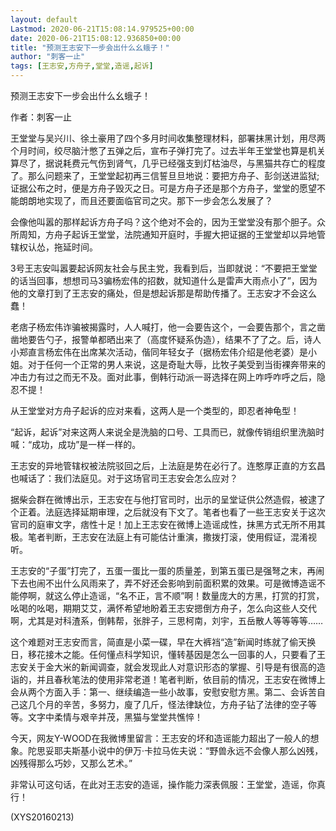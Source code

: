 ```yaml
---
layout: default
Lastmod: 2020-06-21T15:08:14.979525+00:00
date: 2020-06-21T15:08:12.936850+00:00
title: "预测王志安下一步会出什么幺蛾子！"
author: "刺客一止"
tags: [王志安,方舟子,堂堂,造谣,起诉]
---
```


预测王志安下一步会出什么幺蛾子！

作者：刺客一止

王堂堂与吴兴川、徐土豪用了四个多月时间收集整理材料，部署抹黑计划，用尽两个月时间，绞尽脑汁憋了五弹之后，宣布子弹打完了。过去半年王堂堂也算是机关算尽了，据说耗费元气伤到肾气，几乎已经强支到灯枯油尽，与黑猫共存亡的程度了。那么问题来了，王堂堂起初再三信誓旦旦地说：要把方舟子、彭剑送进监狱;证据公布之时，便是方舟子毁灭之日。可是方舟子还是那个方舟子，堂堂的愿望不能朗朗地实现了，而且还要面临官司之灾。那下一步会怎么发展了？

会像他叫嚣的那样起诉方舟子吗？这个绝对不会的，因为王堂堂没有那个胆子。众所周知，方舟子起诉王堂堂，法院通知开庭时，手握大把证据的王堂堂却以异地管辖权认怂，拖延时间。

3号王志安叫嚣要起诉网友社会与民主党，我看到后，当即就说：“不要把王堂堂的话当回事，想想司马3骗杨宏伟的招数，就知道什么是雷声大雨点小了”，因为他的文章打到了王志安的痛处，但是想起诉那是帮助传播了。王志安才不会这么蠢！

老痞子杨宏伟诈骗被揭露时，人人喊打，他一会要告这个，一会要告那个，言之凿凿地要告勺子，报警单都晒出来了（高度怀疑系伪造），结果不了了之。后，诗人小郑直言杨宏伟在出席某次活动，偕同年轻女子（据杨宏伟介绍是他老婆）是小姐。对于任何一个正常的男人来说，这是奇耻大辱，比牧子美受到当街裸奔带来的冲击力有过之而无不及。面对此事，倒韩行动派一哥选择在网上咋呼咋呼之后，隐忍不提！

从王堂堂对方舟子起诉的应对来看，这两人是一个类型的，即忍者神龟型！

“起诉，起诉”对来这两人来说全是洗脑的口号、工具而已，就像传销组织里洗脑时喊：“成功，成功”是一样一样的。

王志安的异地管辖权被法院驳回之后，上法庭是势在必行了。连憨厚正直的方玄昌也喊话了：我们法庭见。对于这场官司王志安会怎么应对？

据柴会群在微博出示，王志安在与他打官司时，出示的呈堂证供公然造假，被逮了个正着。法庭选择延期审理，之后就没有下文了。笔者也看了一些王志安关于这次官司的庭审文字，痞性十足！加上王志安在微博上造谣成性，抹黑方式无所不用其极。笔者判断，王志安在法庭上有可能估计重演，撒拨打滚，使用假证，混淆视听。

王志安的“子蛋”打完了，五蛋一蛋比一蛋的质量差，到第五蛋已是强弩之末，再闹下去也闹不出什么风雨来了，弄不好还会影响到前面积累的效果。可是微博造谣不能停啊，就这么停止造谣，“名不正，言不顺”啊！数量庞大的方黑，打赏的打赏，吆喝的吆喝，期期艾艾，满怀希望地盼着王志安摁倒方舟子，怎么向这些人交代啊，尤其是对科渣系，倒韩帮，张胖子，三思柯南，刘宇，五岳散人等等等等……

这个难题对王志安而言，简直是小菜一碟，早在大裤裆“造”新闻时练就了偷天换日，移花接木之能。任何懂点科学知识，懂转基因是怎么一回事的人，只要看了王志安关于金大米的新闻调查，就会发现此人对意识形态的掌握、引导是有很高的造诣的，并且春秋笔法的使用非常老道！笔者判断，依目前的情况，王志安在微博上会从两个方面入手：第一、继续编造一些小故事，安慰安慰方黑。第二、会诉苦自己这几个月的辛苦，多努力，廋了几斤，怪法律缺位，方舟子钻了法律的空子等等。文字中柔情与艰辛并茂，黑猫与堂堂共憔悴！

今天，网友Y-WOOD在我微博里留言：王志安的坏和造谣能力超出了一般人的想象。陀思妥耶夫斯基小说中的伊万·卡拉马佐夫说：“野兽永远不会像人那么凶残，凶残得那么巧妙，又那么艺术。”

非常认可这句话，在此对王志安的造谣，操作能力深表佩服：王堂堂，造谣，你真行！

(XYS20160213)

